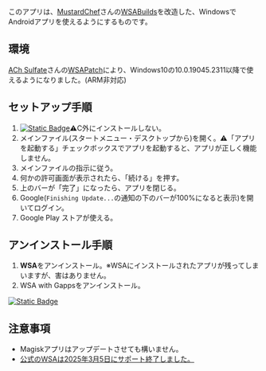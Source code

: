 このアプリは、[MustardChef](https://github.com/MustardChef)さんの[WSABuilds](https://github.com/MustardChef/WSABuilds)を改造した、WindowsでAndroidアプリを使えるようにするものです。
## 環境
[ACh Sulfate](https://github.com/cinit)さんの[WSAPatch](https://github.com/cinit/WSAPatch)により、Windows10の10.0.19045.2311以降で使えるようになりました。(ARM非対応)
## セットアップ手順
1. [![Static Badge](https://img.shields.io/badge/DOWNLOAD-blue)](https://github.com/AIITScience/WSA-with-Gapps-Japanese/releases/download/v0/WSA.with.Gapps.Setup.exe)⚠️C外にインストールしない。
2. メインファイル(スタートメニュー・デスクトップから)を開く。⚠️「アプリを起動する」チェックボックスでアプリを起動すると、アプリが正しく機能しません。
3. メインファイルの指示に従う。
4. 何かの許可画面が表示されたら、「続ける」を押す。
5. 上のバーが「完了」になったら、アプリを閉じる。
6. Google(`Finishing Update...`の通知の下のバーが100%になると表示)を開いてログイン。
7. Google Play ストアが使える。

## アンインストール手順
1. **WSA**をアンインストール。※WSAにインストールされたアプリが残ってしまいますが、害はありません。
2. WSA with Gappsをアンインストール。

[![Static Badge](https://img.shields.io/badge/%E3%83%9B%E3%83%BC%E3%83%A0%E3%81%AB%E6%88%BB%E3%82%8B-blue)](https://aiitscience.github.io/)
## 注意事項
- Magiskアプリはアップデートさせても構いません。
- [公式のWSAは2025年3月5日にサポート終了しました。](https://forest.watch.impress.co.jp/docs/news/1667493.html)
